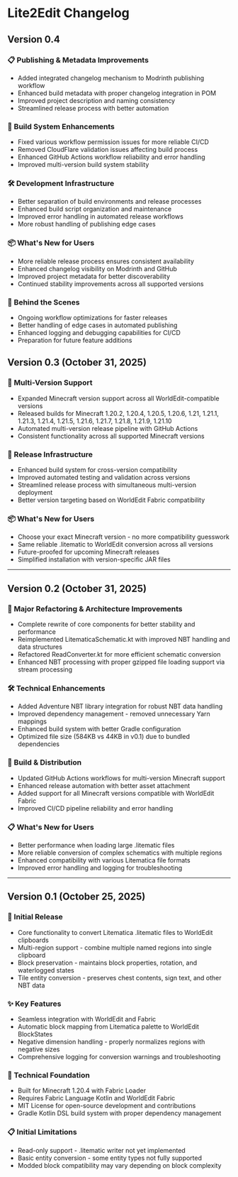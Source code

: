 # Lite2Edit Changelog

## Version 0.4

### 📋 Publishing & Metadata Improvements
- Added integrated changelog mechanism to Modrinth publishing workflow
- Enhanced build metadata with proper changelog integration in POM
- Improved project description and naming consistency
- Streamlined release process with better automation

### 🔧 Build System Enhancements
- Fixed various workflow permission issues for more reliable CI/CD
- Removed CloudFlare validation issues affecting build process
- Enhanced GitHub Actions workflow reliability and error handling
- Improved multi-version build system stability

### 🛠️ Development Infrastructure
- Better separation of build environments and release processes
- Enhanced build script organization and maintenance
- Improved error handling in automated release workflows
- More robust handling of publishing edge cases

### 📦 What's New for Users
- More reliable release process ensures consistent availability
- Enhanced changelog visibility on Modrinth and GitHub
- Improved project metadata for better discoverability
- Continued stability improvements across all supported versions

### 🔄 Behind the Scenes
- Ongoing workflow optimizations for faster releases
- Better handling of edge cases in automated publishing
- Enhanced logging and debugging capabilities for CI/CD
- Preparation for future feature additions

## Version 0.3 (October 31, 2025)

### 🎯 Multi-Version Support
- Expanded Minecraft version support across all WorldEdit-compatible versions
- Released builds for Minecraft 1.20.2, 1.20.4, 1.20.5, 1.20.6, 1.21, 1.21.1, 1.21.3, 1.21.4, 1.21.5, 1.21.6, 1.21.7, 1.21.8, 1.21.9, 1.21.10
- Automated multi-version release pipeline with GitHub Actions
- Consistent functionality across all supported Minecraft versions

### 🚀 Release Infrastructure
- Enhanced build system for cross-version compatibility
- Improved automated testing and validation across versions
- Streamlined release process with simultaneous multi-version deployment
- Better version targeting based on WorldEdit Fabric compatibility

### 📦 What's New for Users
- Choose your exact Minecraft version - no more compatibility guesswork
- Same reliable .litematic to WorldEdit conversion across all versions
- Future-proofed for upcoming Minecraft releases
- Simplified installation with version-specific JAR files

---

## Version 0.2 (October 31, 2025)

### 🔄 Major Refactoring & Architecture Improvements
- Complete rewrite of core components for better stability and performance
- Reimplemented LitematicaSchematic.kt with improved NBT handling and data structures
- Refactored ReadConverter.kt for more efficient schematic conversion
- Enhanced NBT processing with proper gzipped file loading support via stream processing

### 🛠️ Technical Enhancements
- Added Adventure NBT library integration for robust NBT data handling
- Improved dependency management - removed unnecessary Yarn mappings
- Enhanced build system with better Gradle configuration
- Optimized file size (584KB vs 44KB in v0.1) due to bundled dependencies

### 🔧 Build & Distribution
- Updated GitHub Actions workflows for multi-version Minecraft support
- Enhanced release automation with better asset attachment
- Added support for all Minecraft versions compatible with WorldEdit Fabric
- Improved CI/CD pipeline reliability and error handling

### 📋 What's New for Users
- Better performance when loading large .litematic files
- More reliable conversion of complex schematics with multiple regions
- Enhanced compatibility with various Litematica file formats
- Improved error handling and logging for troubleshooting

---

## Version 0.1 (October 25, 2025)

### 🚀 Initial Release
- Core functionality to convert Litematica .litematic files to WorldEdit clipboards
- Multi-region support - combine multiple named regions into single clipboard
- Block preservation - maintains block properties, rotation, and waterlogged states
- Tile entity conversion - preserves chest contents, sign text, and other NBT data

### ✨ Key Features
- Seamless integration with WorldEdit and Fabric
- Automatic block mapping from Litematica palette to WorldEdit BlockStates
- Negative dimension handling - properly normalizes regions with negative sizes
- Comprehensive logging for conversion warnings and troubleshooting

### 🔧 Technical Foundation
- Built for Minecraft 1.20.4 with Fabric Loader
- Requires Fabric Language Kotlin and WorldEdit Fabric
- MIT License for open-source development and contributions
- Gradle Kotlin DSL build system with proper dependency management

### 📋 Initial Limitations
- Read-only support - .litematic writer not yet implemented
- Basic entity conversion - some entity types not fully supported
- Modded block compatibility may vary depending on block complexity
